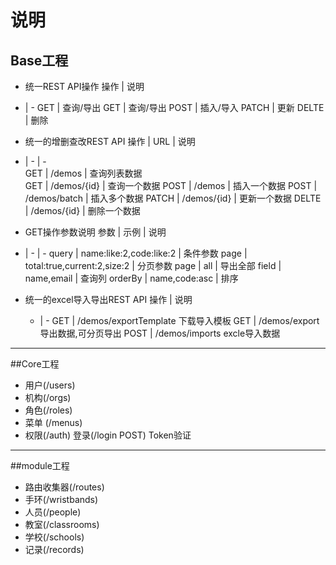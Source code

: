 # 说明
## Base工程
- 统一REST API操作
 操作 | 说明
 - | -
 GET | 查询/导出
 GET  | 查询/导出
 POST  | 插入/导入
 PATCH |  更新
 DELTE |  删除

- 统一的增删查改REST API
 操作 | URL | 说明
 - | -  | -  
GET | /demos | 查询列表数据  
GET |  /demos/{id} | 查询一个数据
POST |  /demos | 插入一个数据
POST |  /demos/batch | 插入多个数据
PATCH |  /demos/{id} | 更新一个数据
DELTE |  /demos/{id} | 删除一个数据

- GET操作参数说明
参数 | 示例 | 说明
- | - | -
query  | name:like:2,code:like:2 | 条件参数
page | total:true,current:2,size:2 | 分页参数
page | all | 导出全部
field | name,email | 查询列
orderBy | name,code:asc | 排序

- 统一的excel导入导出REST API
 操作 | 说明
  - | - 
 GET | /demos/exportTemplate 下载导入模板
 GET | /demos/export 导出数据,可分页导出
 POST | /demos/imports excle导入数据
---
##Core工程
- 用户(/users)
- 机构(/orgs)
- 角色(/roles)
- 菜单 (/menus) 
- 权限(/auth)
	登录(/login POST)
	Token验证

---
##module工程
- 路由收集器(/routes)
- 手环(/wristbands)
- 人员(/people)
- 教室(/classrooms)
- 学校(/schools)
- 记录(/records)